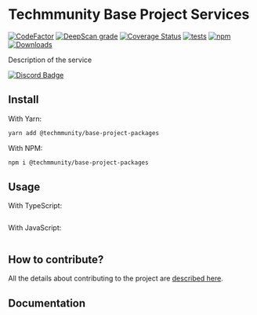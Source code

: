 # Techmmunity Base Project Services

[![CodeFactor](https://www.codefactor.io/repository/github/techmmunity/base-project-services/badge)](https://www.codefactor.io/repository/github/techmmunity/base-project-services)
[![DeepScan grade](https://deepscan.io/api/teams/13883/projects/17164/branches/385798/badge/grade.svg)](https://deepscan.io/dashboard#view=project&tid=13883&pid=17164&bid=385798)
[![Coverage Status](https://coveralls.io/repos/github/Techmmunity/base-project-services/badge.svg?branch=master)](https://coveralls.io/github/Techmmunity/base-project-services?branch=master)
[![tests](https://github.com/Techmmunity/base-project-services/workflows/coverage/badge.svg)]()
[![npm](https://img.shields.io/npm/v/@techmmunity/base-project-services.svg?color=CC3534)](https://www.npmjs.com/package/@techmmunity/base-project-services)
[![Downloads](https://img.shields.io/npm/dw/@techmmunity/base-project-services.svg)](https://www.npmjs.com/package/@techmmunity/base-project-services)

Description of the service

[![Discord Badge](https://img.shields.io/badge/join%20our%20community-7289DA?style=for-the-badge&labelColor=7289DA&logo=discord&logoColor=white)](https://discord.gg/qCJXz6P4qw)

## Install

With Yarn:

```sh
yarn add @techmmunity/base-project-packages
```

With NPM:

```sh
npm i @techmmunity/base-project-packages
```

## Usage

With TypeScript:

```ts
```

With JavaScript:

```js
```

## How to contribute?

All the details about contributing to the project are [described here](https://github.com/techmmunity/base-project-services/blob/master/CONTRIBUTING.md).

## Documentation
